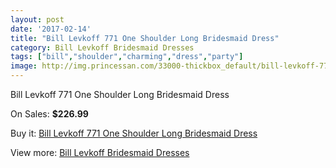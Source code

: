```yaml
---
layout: post
date: '2017-02-14'
title: "Bill Levkoff 771 One Shoulder Long Bridesmaid Dress"
category: Bill Levkoff Bridesmaid Dresses
tags: ["bill","shoulder","charming","dress","party"]
image: http://img.princessan.com/33000-thickbox_default/bill-levkoff-771-one-shoulder-long-bridesmaid-dress.jpg
---
```

Bill Levkoff 771 One Shoulder Long Bridesmaid Dress

On Sales: **$226.99**
<a href="https://www.princessan.com/en/15258-bill-levkoff-771-one-shoulder-long-bridesmaid-dress.html"><amp-img layout="responsive" width="600" height="600" src="//img.princessan.com/33000-thickbox_default/bill-levkoff-771-one-shoulder-long-bridesmaid-dress.jpg" alt="Bill Levkoff 771 One Shoulder Long Bridesmaid Dress 0" /></a>

Buy it: [Bill Levkoff 771 One Shoulder Long Bridesmaid Dress](https://www.princessan.com/en/15258-bill-levkoff-771-one-shoulder-long-bridesmaid-dress.html "Bill Levkoff 771 One Shoulder Long Bridesmaid Dress")

View more: [Bill Levkoff Bridesmaid Dresses](https://www.princessan.com/en/110- "Bill Levkoff Bridesmaid Dresses")